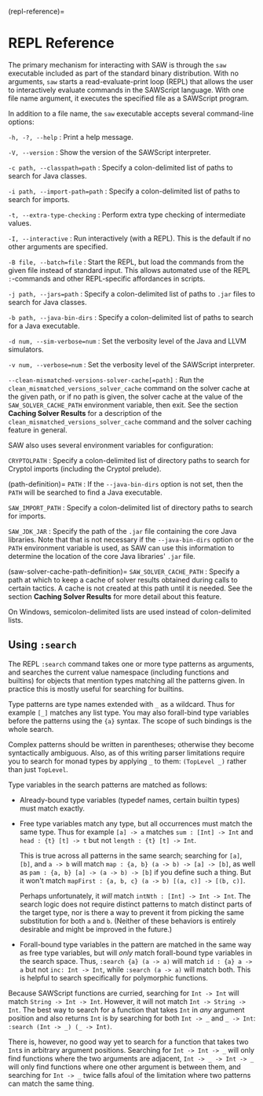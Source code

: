 (repl-reference)=
# REPL Reference

The primary mechanism for interacting with SAW is through the `saw`
executable included as part of the standard binary distribution. With no
arguments, `saw` starts a read-evaluate-print loop (REPL) that allows
the user to interactively evaluate commands in the SAWScript language.
With one file name argument, it executes the specified file as a SAWScript
program.

In addition to a file name, the `saw` executable accepts several
command-line options:

`-h, -?, --help`
: Print a help message.

`-V, --version`
: Show the version of the SAWScript interpreter.

`-c path, --classpath=path`
: Specify a colon-delimited list of paths to search for Java classes.

`-i path, --import-path=path`
: Specify a colon-delimited list of paths to search for imports.

`-t, --extra-type-checking`
: Perform extra type checking of intermediate values.

`-I, --interactive`
: Run interactively (with a REPL). This is the default if no other
  arguments are specified.

`-B file, --batch=file`
: Start the REPL, but load the commands from the given file instead
  of standard input.
  This allows automated use of the REPL `:`-commands and other
  REPL-specific affordances in scripts.

`-j path, --jars=path`
: Specify a colon-delimited list of paths to `.jar` files to search
  for Java classes.

`-b path, --java-bin-dirs`
: Specify a colon-delimited list of paths to search for a Java
  executable.

`-d num, --sim-verbose=num`
: Set the verbosity level of the Java and LLVM simulators.

`-v num, --verbose=num`
: Set the verbosity level of the SAWScript interpreter.

`--clean-mismatched-versions-solver-cache[=path]`
: Run the `clean_mismatched_versions_solver_cache` command on the solver
  cache at the given path, or if no path is given, the solver cache at the
  value of the `SAW_SOLVER_CACHE_PATH` environment variable, then exit. See
  the section **Caching Solver Results** for a description of the
  `clean_mismatched_versions_solver_cache` command and the solver caching
  feature in general.

SAW also uses several environment variables for configuration:

`CRYPTOLPATH`
: Specify a colon-delimited list of directory paths to search for Cryptol
  imports (including the Cryptol prelude).

(path-definition)=
`PATH`
: If the `--java-bin-dirs` option is not set, then the `PATH` will be
  searched to find a Java executable.

`SAW_IMPORT_PATH`
: Specify a colon-delimited list of directory paths to search for imports.

`SAW_JDK_JAR`
: Specify the path of the `.jar` file containing the core Java
  libraries. Note that that is not necessary if the `--java-bin-dirs` option
  or the `PATH` environment variable is used, as SAW can use this information
  to determine the location of the core Java libraries' `.jar` file.

(saw-solver-cache-path-definition)=
`SAW_SOLVER_CACHE_PATH`
: Specify a path at which to keep a cache of solver results obtained during
  calls to certain tactics. A cache is not created at this path until it is
  needed. See the section **Caching Solver Results** for more detail about this
  feature.

On Windows, semicolon-delimited lists are used instead of colon-delimited
lists.

## Using `:search`

The REPL `:search` command takes one or more type patterns as arguments,
and searches the current value namespace (including functions and builtins)
for objects that mention types matching all the patterns given.
In practice this is mostly useful for searching for builtins.

Type patterns are type names extended with `_` as a wildcard.
Thus for example `[_]` matches any list type.
You may also forall-bind type variables before the patterns using the
`{a}` syntax.
The scope of such bindings is the whole search.

Complex patterns should be written in parentheses; otherwise they
become syntactically ambiguous.
Also, as of this writing parser limitations require you to search for
monad types by applying `_` to them: `(TopLevel _)` rather than just
`TopLevel`.

Type variables in the search patterns are matched as follows:

- Already-bound type variables (typedef names, certain builtin types)
  must match exactly.

- Free type variables match any type, but all occurrences must match the
  same type.
  Thus for example `[a] -> a` matches `sum : [Int] -> Int` and
  `head : {t} [t] -> t` but not `length : {t} [t] -> Int`.

  This is true across all patterns in the same search; searching for
  `[a]`, `[b]`, and `a -> b` will match
  `map : {a, b} (a -> b) -> [a] -> [b]`, as well as
  `pam : {a, b} [a] -> (a -> b) -> [b]` if you define such a thing.
  But it won't match
  `mapFirst : {a, b, c} (a -> b) [(a, c)] -> [(b, c)]`.

  Perhaps unfortunately, it _will_ match
  `intNth : [Int] -> Int -> Int`.
  The search logic does not require distinct patterns to match distinct
  parts of the target type, nor is there a way to prevent it from picking
  the same substitution for both `a` and `b`.
  (Neither of these behaviors is entirely desirable and might be improved
  in the future.)

- Forall-bound type variables in the pattern are matched in the same
  way as free type variables, but will _only_ match forall-bound type
  variables in the search space.
  Thus, `:search {a} (a -> a)` will match `id : {a} a -> a` but not
  `inc: Int -> Int`, while `:search (a -> a)` will match both.
  This is helpful to search specifically for polymorphic functions.

Because SAWScript functions are curried, searching for `Int -> Int`
will match `String -> Int -> Int`.
However, it will not match `Int -> String -> Int`.
The best way to search for a function that takes `Int` in _any_
argument position and also returns `Int` is by searching for
both `Int -> _` and `_ -> Int`: `:search (Int -> _) (_ -> Int)`.

There is, however, no good way yet to search for a function that takes
two `Int`s in arbitrary argument positions.
Searching for `Int -> Int -> _` will only find functions where the
two arguments are adjacent, `Int -> _ -> Int -> _` will only find
functions where one other argument is between them, and searching
for `Int -> _` twice falls afoul of the limitation where two
patterns can match the same thing.
